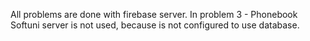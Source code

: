 All problems are done with firebase server. In problem 3 - Phonebook Softuni server is not used, because is not configured to use database.